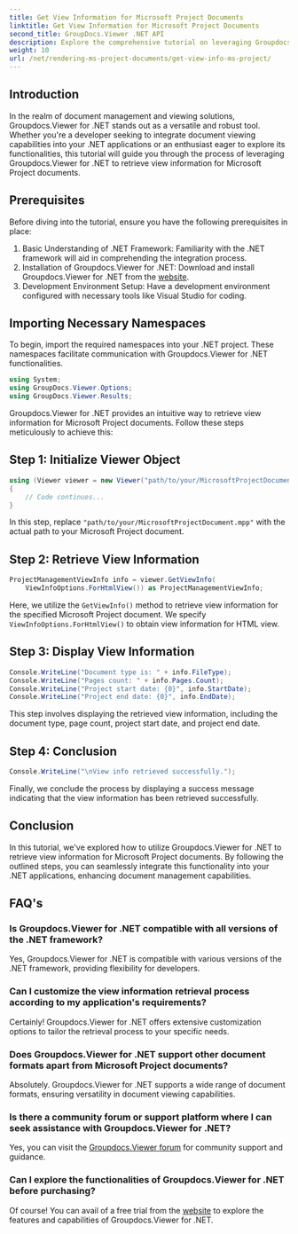 ```yaml
---
title: Get View Information for Microsoft Project Documents
linktitle: Get View Information for Microsoft Project Documents
second_title: GroupDocs.Viewer .NET API
description: Explore the comprehensive tutorial on leveraging Groupdocs.Viewer for .NET to retrieve view information for Microsoft Project documents effortlessly.
weight: 10
url: /net/rendering-ms-project-documents/get-view-info-ms-project/
---
```

## Introduction
In the realm of document management and viewing solutions, Groupdocs.Viewer for .NET stands out as a versatile and robust tool. Whether you're a developer seeking to integrate document viewing capabilities into your .NET applications or an enthusiast eager to explore its functionalities, this tutorial will guide you through the process of leveraging Groupdocs.Viewer for .NET to retrieve view information for Microsoft Project documents.
## Prerequisites
Before diving into the tutorial, ensure you have the following prerequisites in place:
1. Basic Understanding of .NET Framework: Familiarity with the .NET framework will aid in comprehending the integration process.
2. Installation of Groupdocs.Viewer for .NET: Download and install Groupdocs.Viewer for .NET from the [website](https://releases.groupdocs.com/viewer/net/).
3. Development Environment Setup: Have a development environment configured with necessary tools like Visual Studio for coding.

## Importing Necessary Namespaces
To begin, import the required namespaces into your .NET project. These namespaces facilitate communication with Groupdocs.Viewer for .NET functionalities.

```csharp
using System;
using GroupDocs.Viewer.Options;
using GroupDocs.Viewer.Results;
```

Groupdocs.Viewer for .NET provides an intuitive way to retrieve view information for Microsoft Project documents. Follow these steps meticulously to achieve this:
## Step 1: Initialize Viewer Object
```csharp
using (Viewer viewer = new Viewer("path/to/your/MicrosoftProjectDocument.mpp"))
{
    // Code continues...
}
```
In this step, replace `"path/to/your/MicrosoftProjectDocument.mpp"` with the actual path to your Microsoft Project document.
## Step 2: Retrieve View Information
```csharp
ProjectManagementViewInfo info = viewer.GetViewInfo(
    ViewInfoOptions.ForHtmlView()) as ProjectManagementViewInfo;
```
Here, we utilize the `GetViewInfo()` method to retrieve view information for the specified Microsoft Project document. We specify `ViewInfoOptions.ForHtmlView()` to obtain view information for HTML view.
## Step 3: Display View Information
```csharp
Console.WriteLine("Document type is: " + info.FileType);
Console.WriteLine("Pages count: " + info.Pages.Count);
Console.WriteLine("Project start date: {0}", info.StartDate);
Console.WriteLine("Project end date: {0}", info.EndDate);
```
This step involves displaying the retrieved view information, including the document type, page count, project start date, and project end date.
## Step 4: Conclusion
```csharp
Console.WriteLine("\nView info retrieved successfully.");
```
Finally, we conclude the process by displaying a success message indicating that the view information has been retrieved successfully.

## Conclusion
In this tutorial, we've explored how to utilize Groupdocs.Viewer for .NET to retrieve view information for Microsoft Project documents. By following the outlined steps, you can seamlessly integrate this functionality into your .NET applications, enhancing document management capabilities.
## FAQ's

### Is Groupdocs.Viewer for .NET compatible with all versions of the .NET framework?

Yes, Groupdocs.Viewer for .NET is compatible with various versions of the .NET framework, providing flexibility for developers.

### Can I customize the view information retrieval process according to my application's requirements?

Certainly! Groupdocs.Viewer for .NET offers extensive customization options to tailor the retrieval process to your specific needs.

### Does Groupdocs.Viewer for .NET support other document formats apart from Microsoft Project documents?

Absolutely. Groupdocs.Viewer for .NET supports a wide range of document formats, ensuring versatility in document viewing capabilities.

### Is there a community forum or support platform where I can seek assistance with Groupdocs.Viewer for .NET?

Yes, you can visit the [Groupdocs.Viewer forum](https://forum.groupdocs.com/c/viewer/9) for community support and guidance.

### Can I explore the functionalities of Groupdocs.Viewer for .NET before purchasing?

Of course! You can avail of a free trial from the [website](https://releases.groupdocs.com/) to explore the features and capabilities of Groupdocs.Viewer for .NET.
